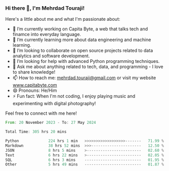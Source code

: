 ### Hi there 👋, I'm Mehrdad Touraji!


Here's a little about me and what I'm passionate about:

- 🔭 I’m currently working on Capita Byte, a web that talks tech and finamce into everyday language.
- 🌱 I’m currently learning more about data engineering and machine learning.
- 👯 I’m looking to collaborate on open source projects related to data analytics and software development.
- 🤔 I’m looking for help with advanced Python programming techniques.
- 💬 Ask me about anything related to tech, data, and programming - I love to share knowledge!
- 📫 How to reach me: mehrdad.touraji@gmail.com or visit my website www.capitabyte.com
- 😄 Pronouns: He/Him
- ⚡ Fun fact: When I'm not coding, I enjoy playing music and experimenting with digital photography!

Feel free to connect with me here!


<!--START_SECTION:waka-->

```rust
From: 20 November 2023 - To: 27 May 2024

Total Time: 305 hrs 20 mins

Python             224 hrs 1 min   >>>>>>>>>>>>>>>>>>-------   71.99 %
Markdown           38 hrs 52 mins  >>>----------------------   12.50 %
JSON               8 hrs 5 mins    >------------------------   02.60 %
Text               6 hrs 22 mins   >------------------------   02.05 %
SQL                6 hrs 3 mins    -------------------------   01.95 %
Other              5 hrs 49 mins   -------------------------   01.87 %
```

<!--END_SECTION:waka-->
